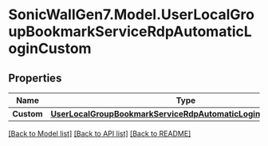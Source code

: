 # SonicWallGen7.Model.UserLocalGroupBookmarkServiceRdpAutomaticLoginCustom

## Properties

Name | Type | Description | Notes
------------ | ------------- | ------------- | -------------
**Custom** | [**UserLocalGroupBookmarkServiceRdpAutomaticLoginCustomCustom**](UserLocalGroupBookmarkServiceRdpAutomaticLoginCustomCustom.md) |  | [optional] 

[[Back to Model list]](../README.md#documentation-for-models) [[Back to API list]](../README.md#documentation-for-api-endpoints) [[Back to README]](../README.md)

